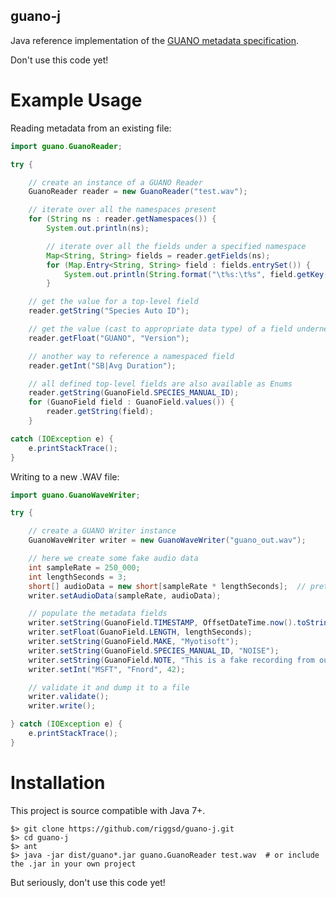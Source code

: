 guano-j
-------

Java reference implementation of the [GUANO metadata specification](https://github.com/riggsd/guano-py/blob/master/doc/guano_specification.md).

Don't use this code yet!


Example Usage
=============

Reading metadata from an existing file:

```java
import guano.GuanoReader;

try {

    // create an instance of a GUANO Reader
    GuanoReader reader = new GuanoReader("test.wav");

    // iterate over all the namespaces present
    for (String ns : reader.getNamespaces()) {
        System.out.println(ns);

        // iterate over all the fields under a specified namespace
        Map<String, String> fields = reader.getFields(ns);
        for (Map.Entry<String, String> field : fields.entrySet()) {
            System.out.println(String.format("\t%s:\t%s", field.getKey(), field.getValue()));
        }

    // get the value for a top-level field
    reader.getString("Species Auto ID");

    // get the value (cast to appropriate data type) of a field underneath a namespace
    reader.getFloat("GUANO", "Version");

    // another way to reference a namespaced field
    reader.getInt("SB|Avg Duration");

    // all defined top-level fields are also available as Enums
    reader.getString(GuanoField.SPECIES_MANUAL_ID);
    for (GuanoField field : GuanoField.values()) {
        reader.getString(field);
    }

catch (IOException e) {
    e.printStackTrace();
}
```

Writing to a new .WAV file:

```java
import guano.GuanoWaveWriter;

try {

    // create a GUANO Writer instance
    GuanoWaveWriter writer = new GuanoWaveWriter("guano_out.wav");

    // here we create some fake audio data
    int sampleRate = 250_000;
    int lengthSeconds = 3;
    short[] audioData = new short[sampleRate * lengthSeconds];  // pretend this is real audio data
    writer.setAudioData(sampleRate, audioData);

    // populate the metadata fields
    writer.setString(GuanoField.TIMESTAMP, OffsetDateTime.now().toString());  // `Timestamp` is required!
    writer.setFloat(GuanoField.LENGTH, lengthSeconds);
    writer.setString(GuanoField.MAKE, "Myotisoft");
    writer.setString(GuanoField.SPECIES_MANUAL_ID, "NOISE");
    writer.setString(GuanoField.NOTE, "This is a fake recording from our GUANO Writer test.\\nA new Line!\\nAnd another.");
    writer.setInt("MSFT", "Fnord", 42);

    // validate it and dump it to a file
    writer.validate();
    writer.write();

} catch (IOException e) {
    e.printStackTrace();
}
```

Installation
============

This project is source compatible with Java 7+.

    $> git clone https://github.com/riggsd/guano-j.git
    $> cd guano-j
    $> ant
    $> java -jar dist/guano*.jar guano.GuanoReader test.wav  # or include the .jar in your own project

But seriously, don't use this code yet!
